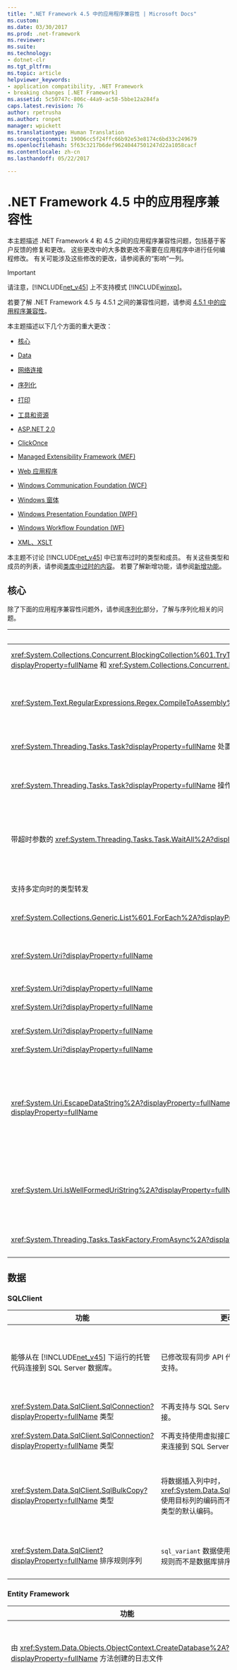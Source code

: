 ```yaml
---
title: ".NET Framework 4.5 中的应用程序兼容性 | Microsoft Docs"
ms.custom: 
ms.date: 03/30/2017
ms.prod: .net-framework
ms.reviewer: 
ms.suite: 
ms.technology:
- dotnet-clr
ms.tgt_pltfrm: 
ms.topic: article
helpviewer_keywords:
- application compatibility, .NET Framework
- breaking changes [.NET Framework]
ms.assetid: 5c50747c-806c-44a9-ac58-5bbe12a284fa
caps.latest.revision: 76
author: rpetrusha
ms.author: ronpet
manager: wpickett
ms.translationtype: Human Translation
ms.sourcegitcommit: 19006cc5f24ffc66b92e53e8174c6bd33c249679
ms.openlocfilehash: 5f63c3217b6def96240447501247d22a1058cacf
ms.contentlocale: zh-cn
ms.lasthandoff: 05/22/2017

---
```

# <a name="application-compatibility-in-the-net-framework-45"></a>.NET Framework 4.5 中的应用程序兼容性
本主题描述 .NET Framework 4 和 4.5 之间的应用程序兼容性问题，包括基于客户反馈的修复和更改。 这些更改中的大多数更改不需要在应用程序中进行任何编程修改。 有关可能涉及这些修改的更改，请参阅表的“影响”一列。  
  
> [!IMPORTANT]
>  请注意，[!INCLUDE[net_v45](../../../includes/net-v45-md.md)] 上不支持模式 [!INCLUDE[winxp](../../../includes/winxp-md.md)]。  
  
 若要了解 .NET Framework 4.5 与 4.5.1 之间的兼容性问题，请参阅 [4.5.1 中的应用程序兼容性](../../../docs/framework/migration-guide/application-compatibility-in-the-net-framework-4-5-1.md)。  
  
 本主题描述以下几个方面的重大更改：  
  
-   [核心](#core)  
  
-   [Data](#sql)  
  
-   [网络连接](#network)  
  
-   [序列化](#serialize)  
  
-   [打印](#Printing)  
  
-   [工具和资源](#tools)  
  
-   [ASP.NET 2.0](#asp)  
  
-   [ClickOnce](#ClickOnce)  
  
-   [Managed Extensibility Framework (MEF)](#mef)  
  
-   [Web 应用程序](#web)  
  
-   [Windows Communication Foundation (WCF)](#wcf)  
  
-   [Windows 窗体](#winForms)  
  
-   [Windows Presentation Foundation (WPF)](#wpf)  
  
-   [Windows Workflow Foundation (WF)](../../../docs/framework/migration-guide/application-compatibility-in-the-net-framework-4-5.md#wwf)  
  
-   [XML、XSLT](#xml)  
  
 本主题不讨论 [!INCLUDE[net_v45](../../../includes/net-v45-md.md)] 中已宣布过时的类型和成员。 有关这些类型和成员的列表，请参阅[类库中过时的内容](../../../docs/framework/whats-new/whats-obsolete.md)。 若要了解新增功能，请参阅[新增功能](../../../docs/framework/whats-new/index.md)。  
  
<a name="core"></a>   
## <a name="core"></a>核心  
 除了下面的应用程序兼容性问题外，请参阅[序列化](#serialize)部分，了解与序列化相关的问题。  
  
|功能|更改|影响|  
|-------------|------------|------------|  
|<xref:System.Collections.Concurrent.BlockingCollection%601.TryTakeFromAny%28System.Collections.Concurrent.BlockingCollection%7B%600%7D%5B%5D%2C%600%40%29?displayProperty=fullName> 和 <xref:System.Collections.Concurrent.BlockingCollection%601.TakeFromAny%2A?displayProperty=fullName> 方法|<xref:System.Collections.Concurrent.BlockingCollection%601.TryTakeFromAny%28System.Collections.Concurrent.BlockingCollection%7B%600%7D%5B%5D%2C%600%40%29?displayProperty=fullName> 方法不再返回 -1 或不再引发异常。 如果其中一个集合标记为已完成，则 <xref:System.Collections.Concurrent.BlockingCollection%601.TakeFromAny%2A?displayProperty=fullName> 方法将不再引发异常。|当其中一个集合为空或已完成，但其他集合仍具有可检索的项时，可通过此更改来使用这些集合。|  
|<xref:System.Text.RegularExpressions.Regex.CompileToAssembly%2A?displayProperty=fullName>|如果已编译的正则表达式的程序集使用 [!INCLUDE[net_v45](../../../includes/net-v45-md.md)] 生成但却面向 [!INCLUDE[net_v40_short](../../../includes/net-v40-short-md.md)]，则在安装了 [!INCLUDE[net_v40_short](../../../includes/net-v40-short-md.md)] 的系统上尝试使用该程序集的正则表达式之一时，将引发异常。|若要解决此问题，可执行下列操作之一：<br /><br /> 使用 [!INCLUDE[net_v40_short](../../../includes/net-v40-short-md.md)] 生成包含正则表达式的程序集。<br /><br /> 使用已解释的正则表达式。|  
|<xref:System.Threading.Tasks.Task?displayProperty=fullName> 处置|除 `Task.IAsyncResult.AsyncWaitHandle` 之外，<xref:System.Threading.Tasks.Task?displayProperty=fullName> 方法在处置对象后不再引发 <xref:System.ObjectDisposedException> 异常。|此更改支持缓存任务的使用。 例如，方法会返回一个缓存任务来表示已完成的操作，而不是分配新任务。 在以前的 .NET Framework 版本中无法执行此操作，因为任务的任何使用者都可以处置它（呈现为不可用）。|  
|<xref:System.Threading.Tasks.Task?displayProperty=fullName> 操作中未观察到的异常|由于 <xref:System.Threading.Tasks.Task?displayProperty=fullName> 类表示异步操作，它捕获在异步处理过程中出现的所有非严重异常。 在 [!INCLUDE[net_v45](../../../includes/net-v45-md.md)] 中，如果未观察到异常，且代码绝不会等待任务，则异常将不再在终结器线程上传播并在垃圾回收期间不会导致进程崩溃。|此更改增强了使用 <xref:System.Threading.Tasks.Task> 类执行未观察到的异步处理的应用程序的可靠性。 前面的行为可通过为 <xref:System.Threading.Tasks.TaskScheduler.UnobservedTaskException?displayProperty=fullName> 事件提供相应的处理程序来还原。|  
|带超时参数的 <xref:System.Threading.Tasks.Task.WaitAll%2A?displayProperty=fullName> 方法|在 [!INCLUDE[net_v40_long](../../../includes/net-v40-long-md.md)] 中，这些方法的行为不一致。 当超时到期时，如果在调用此方法之前已完成或已取消一个或多个任务，则此方法会引发 <xref:System.AggregateException> 异常。 在超时到期时，如果在调用此方法之前尚未完成或取消任何任务，但在调用此方法之后，一个或多个任务进入了这些状态，则该方法返回 `false`。<br /><br /> 在 [!INCLUDE[net_v45](../../../includes/net-v45-md.md)] 中，如果当超时间间隔到期时仍有任务在运行，则这些方法重载将返回 `false`；仅当取消某个输入任务（无论是在方法调用之前还是之后取消）且没有任务仍在运行时，它们将引发 <xref:System.AggregateException> 异常。|此更改可使方法的行为一致。 但是，对于应用程序代码来说，当至少一个任务出现问题或在超时过期前已被取消时，该代码可能（但可能性不大）依赖于支持超时的 <xref:System.Threading.Tasks.Task.WaitAll%2A?displayProperty=fullName> 重载来引发异常。 在这种情况下，<xref:System.Threading.Tasks.Task.IsCanceled%2A?displayProperty=fullName> 属性可用于相同的目的。|  
|支持多定向时的类型转发|利用新的 CodeDOM 功能，编译器可以针对 mscorlib.dll 的目标版本而不是 mscorlib.dll 的 [!INCLUDE[net_v45](../../../includes/net-v45-md.md)] 版本进行编译。|在 CodeDOM 查找已转发的类型的两个定义时，此更改将阻止编译器警告（以及将警告视为错误的情况下的编译失败）。 仅在单个位置混合不同的引用程序集版本时，此更改才可能产生意外的副作用。|  
|<xref:System.Collections.Generic.List%601.ForEach%2A?displayProperty=fullName>|如果修改了集合中的元素，则枚举器会引发 <xref:System.InvalidOperationException> 异常。|此更改仅适用于面向 [!INCLUDE[net_v45](../../../includes/net-v45-md.md)] 的应用程序，且应不会产生负面影响。 这将保护数据完整性并更有可能标识争用情况。|  
|<xref:System.Uri?displayProperty=fullName>|对国际资源标识符 (IRI) 分析进行的两项更改会影响面向 [!INCLUDE[net_v45](../../../includes/net-v45-md.md)] 的应用程序中的 URI：<br /><br /> [\<iriParsing>](../../../docs/framework/configure-apps/file-schema/network/iriparsing-element-uri-settings.md) 默认启用，无法禁用。 以前，它在默认情况下是禁用的。<br /><br /> 将不再对 URI 的非宿主部分执行 Unicode 范式 C (NFC)。 以前，当启用 `<iriParsing>` 时，会对整个 URI 执行 NFC。|包含非 NFC（范式 C）的规范化文件名称的 URI 将不是规范化的范式 C。 如果 IRI 分析使用非规范化的字符串来访问具有规范化文件名的文件，可能会导致应用程序失败。 这只会影响面向 [!INCLUDE[net_v45](../../../includes/net-v45-md.md)] 的应用程序。|  
|<xref:System.Uri?displayProperty=fullName>|无效的 `mailto:` URL 会引发 <xref:System.Uri> 类构造函数中的异常。|这只会影响将重新编译且面向 [!INCLUDE[net_v45](../../../includes/net-v45-md.md)] 的应用程序。|  
|<xref:System.Uri?displayProperty=fullName>|在面向 [!INCLUDE[net_v45](../../../includes/net-v45-md.md)]的应用程序中，将保留原始 URL 字符串（例如， `http://www.proseware.com/LLC./About.aspx`）中路径段末端的尾随点。 （请注意，已移除只包含一个或两个点的路径段（例如 `http://www.proseware.com/..` 或 `http://www.proseware.com/./default.htm`），但保留了含有两个以上连续点的路径段（例如 `http://localhost/dir1/.../dir2`）。|此更改仅影响面向 [!INCLUDE[net_v45](../../../includes/net-v45-md.md)] 的应用程序。 依赖将被移除的尾随点的应用程序可能会失败。|  
|<xref:System.Uri?displayProperty=fullName>|在面向 [!INCLUDE[net_v45](../../../includes/net-v45-md.md)]的应用程序中，允许 `file://` URI 中的查询；? 字符不转译，因为它解释为路径的一部分。|此更改仅影响面向 [!INCLUDE[net_v45](../../../includes/net-v45-md.md)] 的应用程序。 依赖转译 ?  字符的应用程序可能会失败。|  
|<xref:System.Uri?displayProperty=fullName>|在面向 [!INCLUDE[net_v45](../../../includes/net-v45-md.md)]的应用程序中，从 U+0080 到 U+009F 的 Unicode 控制字符被错误编码。|通常，URI 中不使用 Unicode 控制字符。|  
|<xref:System.Uri.EscapeDataString%2A?displayProperty=fullName>、<xref:System.Uri.EscapeUriString%2A?displayProperty=fullName> 和 <xref:System.Uri.UnescapeDataString%2A?displayProperty=fullName>|保留字符和非保留字符的列表现在支持 [RFC 3986](http://tools.ietf.org/html/rfc3986)。|具体更改：<br /><br /> <xref:System.Uri.EscapeDataString%2A> 根据 RFC 3986 转义保留字符。<br /><br /> <xref:System.Uri.EscapeUriString%2A> 未转义保留字符。<br /><br /> 如果 <xref:System.Uri.UnescapeDataString%2A> 遇到无效的转义序列，则它不会引发异常。<br /><br /> 未保留的转义字符已取消转义。|  
|<xref:System.Uri.IsWellFormedUriString%2A?displayProperty=fullName>|从 .NET Framework 4.5 开始，始终认为字符串的格式正确，符合 [RFC 3986](http://tools.ietf.org/html/rfc3986) 和 [RFC 3987](http://tools.ietf.org/html/rfc3987)。 在 .NET framework 以前的版本中，仅当已启用 URI 解析和 IDN 解析时，才认为字符格式正确，符合 RFC 3986 和 RFC 3987。|对于面向 .NET Framework 4.5 或更高版本的应用，此方法针对某些面向 NET Framework 早期版本的应用视为格式正确的 URI 返回 `false`。 例如，第一段中含冒号的相对 URI（如“2013.05.29_14:33:41”）不再视为是正确的格式。<br /><br /> 请注意，此更改仅影响面向 .NET Framework 4.5 或更高版本的应用。|  
|<xref:System.Threading.Tasks.TaskFactory.FromAsync%2A?displayProperty=fullName>|现在可以通过 <xref:System.Threading.Tasks.TaskFactory.FromAsync%2A?displayProperty=fullName> 访问 <xref:System.IAsyncResult.CompletedSynchronously%2A?displayProperty=fullName> 属性。 错误的 <xref:System.IAsyncResult.CompletedSynchronously%2A?displayProperty=fullName> 实现可能会导致 <xref:System.Threading.Tasks.TaskFactory.FromAsync%2A?displayProperty=fullName> 方法调用中出现未定义的行为。|如果 <xref:System.IAsyncResult.CompletedSynchronously%2A?displayProperty=fullName> 属性的实现错误地返回 `true`，则该结果任务将无法完成。|  
  
<a name="sql"></a>   
## <a name="data"></a>数据  
  
### <a name="sqlclient"></a>SQLClient  
  
|功能|更改|影响|  
|-------------|------------|------------|  
|能够从在 [!INCLUDE[net_v45](../../../includes/net-v45-md.md)] 下运行的托管代码连接到 SQL Server 数据库。|已修改现有同步 API 代码路径来添加异步支持。|存在非 IFS Winsock 基本服务提供程序 (BSP) 或分层服务提供程序 (LSP) 可能会影响连接到 SQL Server 的能力。 有关详细信息，请参阅 Microsoft 支持网站上的[安装非 IFS LSP 时，SetFileCompletionNotificationModes API 导致 IO 完成端口无法正常工作](http://go.microsoft.com/fwlink/p/?LinkId=256032) 。|  
|<xref:System.Data.SqlClient.SqlConnection?displayProperty=fullName> 类型|不再支持与 SQL Server 1997 数据库的连接。|在 [!INCLUDE[net_v45](../../../includes/net-v45-md.md)] 下运行的应用程序无法连接到 SQL Server 1997 数据库。|  
|<xref:System.Data.SqlClient.SqlConnection?displayProperty=fullName> 类型|不再支持使用虚拟接口适配器 (VIA) 协议来连接到 SQL Server 数据库。|在 [!INCLUDE[net_v45](../../../includes/net-v45-md.md)] 下运行的应用程序无法使用 VIA 连接到 SQL Server 数据库。|  
|<xref:System.Data.SqlClient.SqlBulkCopy?displayProperty=fullName> 类型|将数据插入列中时，<xref:System.Data.SqlClient.SqlBulkCopy> 使用目标列的编码而不是 `VARCHAR` 和 `CHAR` 类型的默认编码。|在目标列未使用默认编码时，此更改会消除使用此默认编码所引起的数据损坏的可能性。 在极少数情况下，如果对编码进行的更改所生成的数据过大而无法适应目标列，则现有应用程序可能会引发 <xref:System.Data.SqlClient.SqlException> 异常。|  
|<xref:System.Data.SqlClient?displayProperty=fullName> 排序规则序列|`sql_variant` 数据使用 `sql_variant` 排序规则而不是数据库排序规则。|如果数据库排序规则与 `sql_variant` 排序规则不同，则此更改将解决可能的数据损坏。 依赖损坏的数据的应用程序可能会失败。|  
  
### <a name="entity-framework"></a>Entity Framework  
  
|功能|更改|影响|  
|-------------|------------|------------|  
|由 <xref:System.Data.Objects.ObjectContext.CreateDatabase%2A?displayProperty=fullName> 方法创建的日志文件|当直接调用 <xref:System.Data.Objects.ObjectContext.CreateDatabase%2A> 方法，或通过使用 Code First 与 SqlClient 提供程序以及连接字符串中的 `AttachDBFilename` 值来调用此方法时，它将创建一个名为 filename_log.ldf 而非 filename.ldf 的日志文件（其中 filename 是 `AttachDBFilename` 值所指定的文件名称）。|此更改通过提供根据 SQL Server 规范命名的日志文件来改进调试。 它应该不会产生意外的副作用。|  
|数据定义语言 (DDL) API|指定 `AttachDBFilename` 时，DDL API 的行为具有如下所示的更改：<br /><br /> 连接字符串不需要指定 `Initial Catalog` 值。 以前需要 `AttatchDBFilename` 和 `Initial Catalog`。<br /><br /> 如果指定了 `AttatchDBFilename` 和 `Initial Catalog` 并且给定 MDF 文件存在，则 <xref:System.Data.Objects.ObjectContext.DatabaseExists%2A?displayProperty=fullName> 方法会返回 `true`。 以前，它会返回 `false`。<br /><br /> 如果指定了 `AttatchDBFilename` 和 `Initial Catalog` 且给定 MDF 文件存在，则调用 <xref:System.Data.Objects.ObjectContext.DeleteDatabase%2A?displayProperty=fullName> 方法会删除文件。<br /><br /> 如果在连接字符串指定一个 <xref:System.Data.Objects.ObjectContext.DeleteDatabase%2A?displayProperty=fullName> 值，且不存在 MDF 和 `AttachDBFilename` 时调用 `Initial Catalog`，则该方法将引发 <xref:System.InvalidOperationException> 异常。 以前，它会引发 <xref:System.Data.SqlClient.SqlException> 异常。|利用这些更改，可以更轻松地生成使用 DDL API 的工具和应用程序。 这些更改会影响以下方案中的应用程序兼容性：<br /><br /> 如果 `DROP DATABASE` 返回 <xref:System.Data.Objects.ObjectContext.DeleteDatabase%2A?displayProperty=fullName>，则用户会编写直接执行 <xref:System.Data.Objects.ObjectContext.DatabaseExists%2A?displayProperty=fullName> 命令而不是调用 `true` 的代码。 如果未附加数据库但存在 MDF 文件，则会中断现有代码。<br /><br /> 用户编写希望 <xref:System.Data.Objects.ObjectContext.DeleteDatabase%2A?displayProperty=fullName> 方法在 <xref:System.Data.SqlClient.SqlException> 和 MDF 文件不存在时引发 <xref:System.InvalidOperationException> 异常而非 `Initial Catalog` 异常的代码。|  
|<xref:System.Data.Objects.ObjectContext.CreateDatabase%2A?displayProperty=fullName> 和 <xref:System.Data.Common.DbProviderServices.CreateDatabase%2A?displayProperty=fullName> 方法|如果在创建空数据库后无法创建数据库对象，则该方法会尝试删除数据库创建并传播原始的 <xref:System.Data.SqlClient.SqlException> 异常。 如果尝试删除数据库失败，则该方法将引发 <xref:System.InvalidOperationException> 异常。|此更改将阻止创建不可用的空数据库。 由于成功删除数据库将传播原始的 <xref:System.Data.SqlClient.SqlException> 异常，因此异常处理可更改一些内容。|  
|<xref:System.Data.Objects.ObjectContext.Translate%2A?displayProperty=fullName> 和 <xref:System.Data.Objects.ObjectContext.ExecuteStoreQuery%2A?displayProperty=fullName> 方法|如果 `T` 是枚举类型，则此方法将正确返回数据库中的数据。  以前不支持枚举类型，因此结果总是转换为零或转换为枚举类型。 Entity Framework 不支持的基础类型，如 <xref:System.UInt16>、<xref:System.UInt32> 和 <xref:System.UInt64>；仍返回零或被转换为含基础值零的枚举类型。|枚举支持是 [!INCLUDE[net_v45](../../../includes/net-v45-md.md)] 中 Entity Framework 的新增功能。 但是，如果开发人员代码取决于为零的结果，则会由于特定代码导致应用程序错误。|  
  
### <a name="linq"></a>LINQ  
  
|功能|更改|影响|  
|-------------|------------|------------|  
|<xref:System.Linq.Enumerable.Empty%2A?displayProperty=fullName> 方法|该方法返回缓存的内部实例，而不是返回新的 <xref:System.Collections.Generic.IEnumerable%601> 类型。|此更改可增强性能。 但是，依赖于从多个对 <xref:System.Linq.Enumerable.Empty%2A?displayProperty=fullName> 的调用中获取两个唯一空类型的代码将失败。|  
  
<a name="network"></a>   
## <a name="networking"></a>网络  
  
|功能|更改|影响|  
|-------------|------------|------------|  
|<xref:System.Net.PeerToPeer.Collaboration?displayProperty=fullName> 命名空间的类型和成员|类型和成员在 [!INCLUDE[win8](../../../includes/win8-md.md)] 上不受支持。 尝试调用它们会引发 <xref:System.PlatformNotSupportedException> 异常。|应用程序不能再使用 [!INCLUDE[win8](../../../includes/win8-md.md)] 上的这些类型和成员。|  
|<xref:System.Net.Mail.MailMessage> 对象的序列化和反序列化。|在 .NET Framework 4.5 中，电子邮件可以包含非 ASCII 字符。 在 .NET Framework 4 中，仅支持 ASCII 字符。|包含非 ASCII 字符并在 .NET Framework 4.5 下序列化的 <xref:System.Net.Mail.MailMessage> 对象不能在 .NET Framework 4 下进行反序列化。|  
  
<a name="Printing"></a>   
## <a name="printing"></a>打印  
  
|功能|更改|影响|  
|-------------|------------|------------|  
|<xref:System.Printing.PrintSystemJobInfo.JobStream%2A?displayProperty=fullName>|此属性将公开打印作业的流，并允许用户通过写入该流将原始数据发送到基础操作系统打印组件。<br /><br /> 从 Windows 操作系统的 Windows 8 和更高版本上的 .NET Framework 4.5 开始，写入到此流的数据必须采用作为包流的 XPS 格式。|若要输出打印内容，可以执行下列任一操作：<br /><br /> 使用 <xref:System.Windows.Xps.XpsDocumentWriter> 类输出打印内容。 这是建议的替代项。<br /><br /> 确保发送给 <xref:System.Printing.PrintSystemJobInfo.JobStream%2A?displayProperty=fullName> 属性返回的流的数据作为包流采用 XPS 格式。|  
  
<a name="serialize"></a>   
## <a name="serialization"></a>序列化  
  
|功能|更改|影响|  
|-------------|------------|------------|  
|使用 <xref:System.Xml.Serialization.XmlSerializer> 类进行序列化|在 WCF 4.5 中，对 <xref:System.Xml.Serialization.XmlSerializer> 类进行了优化以消除它对 C# 编译器的依赖。 此更改为冷启动方案带来了显著的性能提升。|此更改可能在 WCF 4 中编译而针对 WCF 4.5 运行的 XML 序列化代码中引发问题。 如果在 WCF 4.5 中运行现有 XML 序列化代码时遇到任何问题，请使用下面的配置元素还原为 WCF 4 中的 XmlSerializer 行为：<br /><br /> `<configuration>    <system.xml.serialization>    <xmlSerializer useLegacySerializerGeneration="true"/>    </system.xml.serialization> </configuration>`|  
|使用 <xref:System.Runtime.Serialization.Formatters.Soap.SoapFormatter?displayProperty=fullName> 类进行的序列化和反序列化|使用 <xref:System.Runtime.Serialization.Formatters.Soap.SoapFormatter> 的序列化可以编码对象的内部状态，不能保证不同版本的 .NET Framework 会具有相同的对象内部状态。  存在差异时，在某个版本的 .NET Framework 中进行序列化的内容在其他版本的 .NET Framework 上进行反序列化时可能会失败。|<xref:System.Runtime.Serialization.Formatters.Soap.SoapFormatter> 类不保证版本间的兼容性。 请改用 <xref:System.Runtime.Serialization.Formatters.Binary.BinaryFormatter?displayProperty=fullName> 和 <xref:System.Runtime.Serialization.NetDataContractSerializer?displayProperty=fullName> 类。|  
  
<a name="tools"></a>   
## <a name="tools-and-resources"></a>工具和资源  
  
|功能|更改|影响|  
|-------------|------------|------------|  
|MSBuild|当你在命令提示符处运行 MSBuild 时，它将遵从禁用特定项目的生成的解决方案配置文件。|在由 Visual Studio 调用和在命令提示符处运行时，MSBuild 的行为是相同的。 不必创建单独的解决方案或移除解决方案中的项目便可在解决方案中生成项目的子集。|  
|MSBuild|MSBuild 项目文件中的 `TreatAsLocalProperty` 属性可防止在全局级重写特定属性，包括 `OutDir` 属性。|如果 `OutDir` 是导入 MS.Common.Targets 文件后被重写的全局属性，则对 `OutDir` 属性的重写可能导致潜在中断。|  
|Windows 错误报告：Watson 存储桶|托管崩溃基于若干条件（其中一个是程序集版本）进行分类。 在 [!INCLUDE[net_v45](../../../includes/net-v45-md.md)] 中，使用文件版本而不是程序集版本。|由于程序集版本只在主要版本之间更改，因此使用文件版本（而不是程序集版本）作为能使你确定已包含在托管崩溃中的程序集的特定版本的类别。|  
|MSBuild|来自 <xref:Microsoft.Build.Evaluation.ProjectCollection?displayProperty=fullName> 集合中项目的数据不会由垃圾回收器自动回收。|如果你将项目显示加载到 <xref:Microsoft.Build.Evaluation.ProjectCollection> 集合中，则应该为集合中的每个成员调用 <xref:Microsoft.Build.Evaluation.ProjectCollection.UnloadProject%28Microsoft.Build.Evaluation.Project%29> 方法。|  
  
<a name="asp"></a>   
## <a name="aspnet"></a>ASP.NET  
  
|功能|更改|影响|  
|-------------|------------|------------|  
|ASP.NET IIS 注册工具 (aspnet_regiis.exe)|在 [!INCLUDE[win8](../../../includes/win8-md.md)] 上，不支持用于安装和卸载 ASP.NET 的 `–i` 和 `–u` 选项。|若要安装或卸载带 IIS 8 的 ASP.NET 4.5，请使用“打开或关闭 Windows 功能”对话框、服务器管理工具或 `dism.exe` 命令行工具。|  
|<xref:System.Web.UI.WebControls.EntityDataSource?displayProperty=fullName> 控件|<xref:System.Web.UI.Page.LoadComplete?displayProperty=fullName> 事件不再导致 <xref:System.Web.UI.WebControls.EntityDataSource?displayProperty=fullName> 控件针对 create/update/delete 参数的更改来调用数据绑定。|此更改消除到数据库的外来行程，防止重置控件的值，并生成与其他数据控件一致的行为，例如 <xref:System.Web.UI.WebControls.SqlDataSource> 和 <xref:System.Web.UI.WebControls.ObjectDataSource>。 在应用程序依赖于在 <xref:System.Web.UI.Page.LoadComplete?displayProperty=fullName> 事件中调用数据绑定的极少数情况下，此更改会产生不同的行为。|  
|<xref:System.Net.WebUtility.HtmlDecode%2A?displayProperty=fullName>、<xref:System.Net.WebUtility.UrlDecode%2A?displayProperty=fullName> 和 [System.Web.Helpers.Json.Decode](https://msdn.microsoft.com/library/system.web.helpers.json.decode.aspx) 方法|默认情况下，解码方法不再将无效的输入序列解码为无效的 UTF-16 字符串。 相反，它们将返回原始的输入。|仅当你存储二进制数据而不是字符串中的 UTF-16 数据时，解码器输出中的更改才会起作用。 若要显式控制此行为，请将 [\<appSettings>](http://msdn.microsoft.com/en-us/0d65a3f1-c522-423d-89b6-44921b6daebb) 元素的 `aspnet:AllowRelaxedUnicodeDecoding` 特性设置为 `true` 以启用旧行为，或设置为 `false` 以启用当前行为。|  
|<xref:System.Net.WebUtility.HtmlEncode%2A?displayProperty=fullName> 方法|对于面向 [!INCLUDE[net_v45](../../../includes/net-v45-md.md)] 的应用程序，当基本多语言平面 (BMP) 外的字符传递给 <xref:System.Net.WebUtility.HtmlDecode%2A?displayProperty=fullName> 方法时，这些字符可正确往返。|此更改不应对当前应用程序有任何影响。 若要还原原始行为，请将 [\<httpRuntime>](http://msdn.microsoft.com/library/e1f13641\(v=vs.100\).aspx) 元素的 `targetFramework` 特性设置为除“4.5”以外的其他字符串。 还可以设置 `unicodeEncodingConformance` 配置元素的 `unicodeDecodingConformance` 和 `<webUtility>` 特性以单独控制 .NET Framework 的目标版本的行为。|  
|<xref:System.Web.HttpRequest.ContentEncoding%2A?displayProperty=fullName> 属性|禁止 UTF-7 编码。|在某些情况下，取决于传入的 UTF-7 数据的应用程序数据将不会正确解码。 这应该很少见，但可以使用 [\<appSettings>](http://msdn.microsoft.com/en-us/0d65a3f1-c522-423d-89b6-44921b6daebb) 元素的 `aspnet:AllowUtf7RequestContentEncoding` 特性来还原旧行为。|  
|<xref:System.Web.HttpUtility.JavaScriptStringEncode%2A?displayProperty=fullName>|从 [!INCLUDE[net_v45](../../../includes/net-v45-md.md)] 开始，该方法可转义 (&) 符。|如果应用程序依赖此方法的旧行为，可以在配置文件中的 [ASP.NET appSettings 元素](http://msdn.microsoft.com/en-us/bb60e711-0669-4118-a54d-8dd71e009a00)中添加 `aspnet:JavaScriptDoNotEncodeAmpersand` 设置。|  
|<xref:System.Web.Security.MachineKey.Encode%2A?displayProperty=fullName> 和 <xref:System.Web.Security.MachineKey.Decode%2A?displayProperty=fullName> 方法|这些方法现在已过时。|调用这些方法的代码编译会产生编译器警告。 建议的替代项为 <xref:System.Web.Security.MachineKey.Protect%2A?displayProperty=fullName> 和 <xref:System.Web.Security.MachineKey.Unprotect%2A?displayProperty=fullName>。|  
  
<a name="ClickOnce"></a>   
## <a name="clickonce"></a>ClickOnce  
  
|功能|更改|影响|  
|-------------|------------|------------|  
|通过 ClickOnce 使用 SHA-256 代码签名证书发布的应用。|使用 SHA256 对可执行文件签名。 以前，无论代码签名证书是 SHA-1 还是 SHA-256，都使用 SHA1 进行签名。 这适用于：<br /><br /> 使用 Visual Studio 2012 或更高版本生成的所有应用程序。<br /><br /> 使用 Visual Studio 2010 或更早版本在安装了 .NET Framework 4.5 的系统上生成的应用程序。<br /><br /> 此外，如果安装了 .NET Framework 4.5 或更高版本，则 ClickOnce 清单也会采用 SHA-256 签名，因为 SHA-256 证书与编译所采用的 .NET Framework 版本无关。|更改 ClickOnce 可执行文件的签名方式仅影响 Windows Server 2003 系统；它们需要安装 [KB 938397](http://support.microsoft.com/kb/938397)。<br /><br /> 即使应用是面向 .NET Framework 4 或早期版本，对使用 SHA-256 签名的清单进行更改，将引入依赖 .NET Framework 4.5 或更高版本的运行时。 此问题已在 Visual Studio 2013 Update 3 和 [!INCLUDE[net_v46](../../../includes/net-v46-md.md)] 中解决。 有关 [!INCLUDE[net_v46](../../../includes/net-v46-md.md)] 解决方案，请参阅[运行时更改](../../../docs/framework/migration-guide/runtime-changes-in-the-net-framework-4-6.md)。|  
  
<a name="mef"></a>   
## <a name="managed-extensibility-framework-mef"></a>Managed Extensibility Framework (MEF)  
  
|功能|更改|影响|  
|-------------|------------|------------|  
|<xref:System.ComponentModel.Composition.Primitives.ComposablePartCatalog?displayProperty=fullName> 及其派生类|从 [!INCLUDE[net_v45](../../../includes/net-v45-md.md)] 开始，MEF 目录实现 <xref:System.Collections.IEnumerable>，因此不能再用于创建序列化程序（<xref:System.Xml.Serialization.XmlSerializer> 对象）。|尝试对 MEF 目录进行序列化会引发异常。|  
  
<a name="web"></a>   
## <a name="web-applications"></a>Web 应用程序  
  
|功能|更改|影响|  
|-------------|------------|------------|  
|承载来自 .NET Framework 1.1 和 2.0 的控件的托管浏览器|Internet Explorer 中阻止对这些控件的承载。|Internet Explorer 将无法启动使用用于承载控件的托管浏览器的应用程序。 通过将注册表子项 HKLM/SOFTWARE/MICROSOFT/.NETFramework 的 EnableIEHosting 值设置为 1（针对 x86 系统和 x64 系统的 32 位进程），并将注册表子项 HKLM/SOFTWARE/Wow6432Node/Microsoft/.NETFramework 的 EnableIEHosting 值设置为 1（针对 x64 系统的 64 位进程），可还原之前的行为。|  
  
<a name="wcf"></a>   
## <a name="windows-communication-foundation-wcf"></a>Windows Communication Foundation (WCF)  
 除了下面的应用程序兼容性问题外，请参阅[序列化](#serialize)部分，了解与序列化相关的问题。  
  
|功能|更改|影响|  
|-------------|------------|------------|  
|超过 `maxRequestLength`（在 ASP.NET 中）或 `maxReceivedMessageSize`（在 WCF 中）的 Internet Information Services (IIS) 或 ASP.NET 开发服务器中所承载的 WCF Web 服务中的消息|HTTP 状态代码已从 400（错误的请求）更改为 413（请求实体太大），超过 `maxRequestLength` 或 `maxReceivedMessageSize` 设置的消息将引发 <xref:System.ServiceModel.ProtocolException> 异常。 这包括转换模式为 <xref:System.ServiceModel.TransferMode> 的情况。|在信息长度超过 ASP.NET 或 WCF 所允许的限制的情况下，此更改有利于调试。<br /><br /> 你必须基于 HTTP 400 状态代码修改执行处理的任何代码。|  
|OData URL 中的 `Replace`|默认情况下，禁用 OData URL 中的 `Replace` 方法。|如果禁用 OData `Replace`（现为默认设置），用户请求将引发异常，且请求会失败。|  
|<xref:System.ServiceModel.Web.WebServiceHost?displayProperty=fullName>|如果显式终结点已由应用程序代码添加，则 <xref:System.ServiceModel.Web.WebServiceHost?displayProperty=fullName> 对象不再添加默认终结点。|如果客户端应用程序尝试连接到默认情况下不再添加的终结点，将发生 HTTP 错误。|  
  
<a name="winForms"></a>   
## <a name="windows-forms"></a>Windows 窗体  
  
|功能|更改|影响|  
|-------------|------------|------------|  
|System.Drawing.dll|程序集的 `CheckForOverflowUnderflow` 属性设置为 `true`。|之前在发生溢出时，结果会在不提示的情况下被截断。 现在引发了 <xref:System.OverflowException> 异常。|  
|<xref:System.Drawing.Imaging.EncoderParameter.%23ctor%28System.Drawing.Imaging.Encoder%2CSystem.Int32%2CSystem.Int32%2CSystem.Int32%29?displayProperty=fullName> 构造函数|此构造函数已弃用。|构造函数不能在 64 位系统上运行。 请改用 <xref:System.Drawing.Imaging.EncoderParameter.%23ctor%28System.Drawing.Imaging.Encoder%2CSystem.Int32%2CSystem.Drawing.Imaging.EncoderParameterValueType%2CSystem.IntPtr%29?displayProperty=fullName> 构造函数。|  
  
<a name="wpf"></a>   
## <a name="windows-presentation-foundation-wpf"></a>Windows Presentation Foundation (WPF)  
 除了下面的应用程序兼容性问题外，请参阅[序列化](#serialize)部分，了解与序列化相关的问题。  
  
|功能|更改|影响|  
|-------------|------------|------------|  
|<xref:System.Windows.Controls.Primitives.TextBoxBase.UndoLimit%2A?displayProperty=fullName> 属性|针对 <xref:System.Windows.Controls.TextBox> 和 <xref:System.Windows.Controls.RichTextBox> 类的撤消操作的最大次数的默认限制已从 -1（无限制）更改为 100。|此更改不应有负面影响。 但是，你可以在实例化该控件后显式设置 <xref:System.Windows.Controls.Primitives.TextBoxBase.UndoLimit%2A> 属性。|  
|<xref:System.Windows.Controls.PageRangeSelection?displayProperty=fullName> 枚举|已将 <xref:System.Windows.Controls.PageRangeSelection> 和 <xref:System.Windows.Controls.PageRangeSelection> 成员添加到枚举中。|此更改不应对现有应用程序有任何影响。 默认值为使用此枚举的现有成员的 <xref:System.Windows.Controls.PageRangeSelection?displayProperty=fullName>。|  
|<xref:System.Windows.DataTemplate> 元素|<xref:System.Windows.DataTemplate> 元素现在显示在 UI 自动化 (UIA) 树的控件视图中。|此更改将提高可访问性。 但是，它会影响依赖之前的 UIA 树结构来定位相邻元素的测试工具。|  
|<xref:System.Windows.Controls.TextBox.Text%2A?displayProperty=fullName> 属性及其将绑定到的属性之间的同步|在某些情况下，如果在数据绑定的写入操作期间修改属性，则 <xref:System.Windows.Controls.TextBox.Text%2A?displayProperty=fullName> 属性会反映数据绑定属性值的以前的值。|这不应有负面影响。 不过，你可以通过将 <xref:System.Windows.FrameworkCompatibilityPreferences.KeepTextBoxDisplaySynchronizedWithTextProperty%2A?displayProperty=fullName> 属性设置为 `false` 来还原以前的行为。|  
|<xref:System.Windows.Controls.TextBox?displayProperty=fullName> 属性|当 <xref:System.Windows.Controls.TextBox?displayProperty=fullName> 控件处于非活动状态时，框中已选定的文本将以与文本框处于活动状态时的颜色不同的颜色显示。|你可以通过将 <xref:System.Windows.FrameworkCompatibilityPreferences.AreInactiveSelectionHighlightBrushKeysSupported%2A?displayProperty=fullName> 属性设置为 `false` 来还原以前的行为。|  
|<xref:System.Windows.Controls.Primitives.MultiSelector.SelectedItems%2A?displayProperty=fullName>|如果派生自 <xref:System.Windows.Controls.Primitives.MultiSelector>，并且 <xref:System.Windows.Controls.Primitives.MultiSelector.CanSelectMultipleItems%2A> 设置为 `true` 的控件在其 <xref:System.Windows.Controls.Primitives.MultiSelector.SelectedItems%2A?displayProperty=fullName> 集合中有重复项，则这些重复项将多次出现。 从数据源中删除这些项（例如，通过调用 `Items.Clear`）无法将它们从 <xref:System.Windows.Controls.Primitives.MultiSelector.SelectedItems%2A?displayProperty=fullName> 集合中删除，只会删除第一个实例。<br /><br /> 随后使用 <xref:System.Windows.Controls.Primitives.MultiSelector.SelectedItems%2A?displayProperty=fullName> 集合（例如，调用 `SelectedItems.Clear`）可能会遇到问题（如 <xref:System.ArgumentException>），因为 <xref:System.Windows.Controls.Primitives.MultiSelector.SelectedItems%2A?displayProperty=fullName> 集合包含不再存在于数据源中的项。|此问题已在 [!INCLUDE[net_v462](../../../includes/net-v462-md.md)] 中得到解决。 如果 <xref:System.Windows.Controls.Primitives.MultiSelector.SelectedItems%2A?displayProperty=fullName> 集合具有重复项，则从数据源中将其删除，若想要继续使用 <xref:System.Windows.Controls.Primitives.MultiSelector.SelectedItems%2A?displayProperty=fullName> 集合，请升级到 [!INCLUDE[net_v462](../../../includes/net-v462-md.md)]。|  
|<xref:System.Windows.Threading.DispatcherSynchronizationContext.CreateCopy%2A?displayProperty=fullName>|在 [!INCLUDE[net_v40_short](../../../includes/net-v40-short-md.md)] 中，该方法返回对当前实例的引用。 在 [!INCLUDE[net_v45](../../../includes/net-v45-md.md)] 中，它会返回新的实例。|假定相等引用的代码指示将立即正确执行在正确的上下文中执行的线程。 但是，由于进行了更改，因此应对调用 <xref:System.Windows.Threading.DispatcherSynchronizationContext.CreateCopy%2A?displayProperty=fullName> 的代码进行测试。|  
|使用通过调用 <xref:System.Windows.Interop.HwndSource.AddHook%2A?displayProperty=fullName> 方法添加的处理程序来监视 `WM_POWERBROADCAST` 消息。|窗口必须通过将其句柄传递到 [RegisterPowerSettingNotification](https://msdn.microsoft.com/library/windows/desktop/aa373196.aspx) 函数，从而显式注册 `WM_POWERBROADCAST` 通知。 通过 [!INCLUDE[net_v40_short](../../../includes/net-v40-short-md.md)]，WPF 会自动为所有窗口执行此操作。 从 [!INCLUDE[net_v45](../../../includes/net-v45-md.md)] 开始，WPF 将自动注册一个特殊窗口，但不会自动注册大多数应用窗口。|处理 `WM_POWERBROADCAST` 通知的代码不会执行。<br /><br /> 若要继续接收 `WM_POWERBROADCAST` 通知，请调用 [RegisterPowerSettingNotification](https://msdn.microsoft.com/library/windows/desktop/aa373196.aspx) 函数，以便为 WPF 窗口（通常为主应用程序窗口）注册 `WM_POWERBROADCAST` 通知。 在使用 C# 开发的 WPF 应用程序中，还必须选中项目属性“生成”选项卡上的“允许不安全代码”框。<br /><br /> 此外，如果要注册通知的窗口在应用程序关闭前无法一直存在，应调用 [UnregisterPowerSettingNotification](https://msdn.microsoft.com/library/windows/desktop/aa373237.aspx) 函数，并向其传递通过调用 [RegisterPowerSettingNotification](https://msdn.microsoft.com/library/windows/desktop/aa373196.aspx) 函数返回的 `HPOWERNOTIFY` 句柄，从而取消注册。|  
  
<a name="wwf"></a>   
## <a name="windows-workflow-foundation-wf"></a>Windows Workflow Foundation (WF)  
  
|功能|更改|影响|  
|-------------|------------|------------|  
|System.Activities.dll 安全性|该程序集用 <xref:System.Security.AllowPartiallyTrustedCallersAttribute> 特性标记。|无法使用 <xref:System.Security.SecurityCriticalAttribute> 标记派生类。 以前，派生类型必须使用 <xref:System.Security.SecurityCriticalAttribute> 进行标记。 但是，此更改不应有实际影响。|  
|WF 3.0 类型和成员|WF 3.0 的类型和成员现在已标记为过时。|尝试编译使用 WF 3.0 类型或成员的源代码会生成一个编译器错误。 应使用 <xref:System.Activities> 命名空间中的 WF 4 类型和成员。|  
|<xref:System.Activities.Presentation.DragDropHelper?displayProperty=fullName> 类|<xref:System.Activities.Presentation.DragDropHelper> 类包括支持对多个对象进行拖放操作的新方法。 支持拖动单个对象的现有拖放方法已过时。 （有关详细信息，请参阅[类库中过时的内容](../../../docs/framework/whats-new/whats-obsolete.md)。）|虽然旧方法已被弃用，但编译器和公共语言运行时将继续支持这些方法。 但是，新方法将提供更强大的功能。 某些现有方法的建议替换方法如下：<br /><br /> 使用 <xref:System.Activities.Presentation.DragDropHelper.DoDragMove%28System.Activities.Presentation.WorkflowViewElement%2CSystem.Windows.Point%29?displayProperty=fullName> 而非 <xref:System.Activities.Presentation.DragDropHelper.DoDragMove%28System.Activities.Presentation.WorkflowViewElement%2CSystem.Windows.Point%29?displayProperty=fullName>。<br /><br /> 使用 <xref:System.Activities.Presentation.DragDropHelper.GetCompositeView%28System.Activities.Presentation.WorkflowViewElement%29> 而非 <xref:System.Activities.Presentation.DragDropHelper.GetCompositeView%28System.Windows.DragEventArgs%29>。<br /><br /> 使用 <xref:System.Activities.Presentation.DragDropHelper.GetDraggedModelItems%28System.Windows.DragEventArgs%29> 而非 <xref:System.Activities.Presentation.DragDropHelper.GetDraggedModelItem%28System.Windows.DragEventArgs%29>。<br /><br /> 使用 <xref:System.Activities.Presentation.DragDropHelper.GetDroppedObjects%28System.Windows.DependencyObject%2CSystem.Windows.DragEventArgs%2CSystem.Activities.Presentation.EditingContext%29> 而非 <xref:System.Activities.Presentation.DragDropHelper.GetDroppedObject%28System.Windows.DependencyObject%2CSystem.Windows.DragEventArgs%2CSystem.Activities.Presentation.EditingContext%29>。|  
|对 <xref:System.Windows.Threading.Dispatcher.Invoke%2A?displayProperty=fullName> 方法的调用的重载决策|[!INCLUDE[net_v45](../../../includes/net-v45-md.md)] 添加新的重载，这些重载包含 <xref:System.Action?displayProperty=fullName> 类型的参数。 重新编译现有代码时，编译器可能将对具有 <xref:System.Windows.Threading.Dispatcher.Invoke%2A?displayProperty=fullName> 参数的 <xref:System.Delegate> 方法的调用解析为对具有 <xref:System.Windows.Threading.Dispatcher.Invoke%2A?displayProperty=fullName> 参数的 <xref:System.Action?displayProperty=fullName> 方法的调用。|如果对具有 <xref:System.Windows.Threading.Dispatcher.Invoke%2A?displayProperty=fullName> 参数的 <xref:System.Delegate> 重载的调用被解析为对具有 <xref:System.Windows.Threading.Dispatcher.Invoke%2A?displayProperty=fullName> 参数的 <xref:System.Action?displayProperty=fullName> 重载的调用，那么可能出现以下行为差异：<br /><br /> 如果出现异常，则不引发 <xref:System.Windows.Threading.Dispatcher.UnhandledExceptionFilter?displayProperty=fullName> 和 <xref:System.Windows.Threading.Dispatcher.UnhandledException?displayProperty=fullName> 事件。 相反，通过 <xref:System.Threading.Tasks.TaskScheduler.UnobservedTaskException> 事件处理异常。<br /><br /> 对某些成员（如 <xref:System.Windows.Threading.DispatcherOperation.Result%2A?displayProperty=fullName>）的调用会受阻，直到操作完成。|  
|<xref:System.Activities.Expressions.Literal%601?displayProperty=fullName> 类|关联的 <xref:System.Windows.Markup.ValueSerializer> 对象将一个 <xref:System.DateTime> 或 <xref:System.DateTimeOffset> 对象（其 `Second` 和 `Millisecond` 组件非零且（针对 <xref:System.DateTime> 值）且其 <xref:System.DateTime.Kind%2A?displayProperty=fullName> 属性不是 <xref:System.DateTimeKind>）转换为属性元素语法而不是字符串。|此更改允许 <xref:System.DateTime> 和 <xref:System.DateTimeOffset> 值往返。 假定输入 XAML 是采用特性语法的自定义 XAML 分析器将无法正常运行。|  
  
<a name="xml"></a>   
## <a name="xml-xslt"></a>XML、XSLT  
  
|功能|更改|影响|  
|-------------|------------|------------|  
|`XDocument.Validate` 方法|如果将 <xref:System.Xml.Linq.LoadOptions?displayProperty=fullName> 值传递给 <xref:System.Xml.Linq.XDocument.Load%2A> 方法并发生验证错误，则 <xref:System.Xml.Schema.XmlSchemaException.LineNumber%2A?displayProperty=fullName> 和 <xref:System.Xml.Schema.XmlSchemaException.LinePosition%2A?displayProperty=fullName> 属性现在包含行信息。|取决于 <xref:System.Xml.Schema.XmlSchemaException.LineNumber%2A?displayProperty=fullName> 和 <xref:System.Xml.Schema.XmlSchemaException.LinePosition%2A?displayProperty=fullName> 属性的值的异常处理代码将不再有效。|  
|利用 <xref:System.Xml.XmlTextReader?displayProperty=fullName> 加载 XML 文件|DTD 实体扩展限制为 10,000,000 个字符。|加载不带 DTD 实体扩展或带有限的 DTD 实体扩展的 XML 文件不受影响。 包含了扩展到 10,000,000 个字符以上的 DTD 实体的文件将无法加载，且会立即引发异常。|  
|<xref:System.Xml.Xsl.XslCompiledTransform?displayProperty=fullName> 类的向前兼容模式|在 [!INCLUDE[net_v40_short](../../../includes/net-v40-short-md.md)] 中，XSLT 1.0 向前兼容性具有以下问题：<br /><br /> 如果其版本设置为 2.0，并且分析器遇到无法识别的 XSLT 1.0 构造，则无法加载样式表。<br /><br /> 如果将样式表版本设置为 1.1，则 `xsl:sort` 构造无法对数据进行排序。<br /><br /> 在 [!INCLUDE[net_v45](../../../includes/net-v45-md.md)] 中，这些问题已修复，并且 XSLT 1.0 向前兼容性模式可正常工作。|XSLT 1.0 向前兼容性模式现在可以像以前那样工作。|  
|XSLT 文件过于复杂时显示的异常消息|在 [!INCLUDE[net_v45](../../../includes/net-v45-md.md)] 中，XSLT 文件过于复杂时显示的错误消息的文本为“样式表太复杂”。 在早期版本中，错误消息为“XSLT 编译错误”。|取决于错误消息的文本的应用程序代码将不再有效。 但是，异常类型保持不变，因此，此更改不会造成实际影响。|  
|xsd:anyURI 的 XML 构架验证|在 [!INCLUDE[net_v45](../../../includes/net-v45-md.md)] 中，XML 架构验证更为严格。 如果使用 xsd:anyURI 来验证 URL（如 mailto 协议），则当 URL 中有空格时，验证将失败。 在 .NET Framework 的早期版本中，验证将成功。|此更改仅影响面向 [!INCLUDE[net_v45](../../../includes/net-v45-md.md)] 的应用程序。|  
  
## <a name="see-also"></a>另请参阅  
 [类库中过时的内容](../../../docs/framework/whats-new/whats-obsolete.md)   
 [新增功能](../../../docs/framework/whats-new/index.md)   
 [应用程序兼容性](../../../docs/framework/migration-guide/application-compatibility.md)   
 [4.5.1 中的应用程序兼容性](../../../docs/framework/migration-guide/application-compatibility-in-the-net-framework-4-5-1.md)   
 [4.5.2 中的应用程序兼容性](../../../docs/framework/migration-guide/application-compatibility-in-the-net-framework-4-5-2.md)
